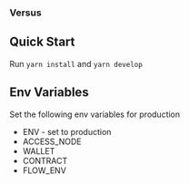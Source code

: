 ### Versus

## Quick Start

Run `yarn install` and `yarn develop`

## Env Variables

Set the following env variables for production

- ENV - set to production
- ACCESS_NODE
- WALLET
- CONTRACT
- FLOW_ENV
